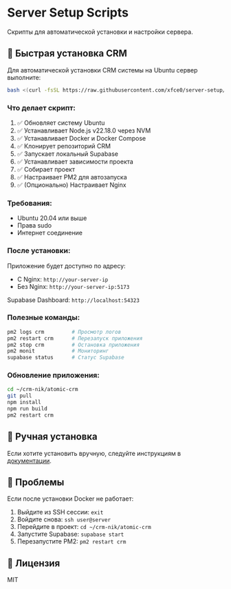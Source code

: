 # Server Setup Scripts

Скрипты для автоматической установки и настройки сервера.

## 🚀 Быстрая установка CRM

Для автоматической установки CRM системы на Ubuntu сервер выполните:

```bash
bash <(curl -fsSL https://raw.githubusercontent.com/xfce0/server-setup/main/web-install.sh)
```

### Что делает скрипт:

1. ✅ Обновляет систему Ubuntu
2. ✅ Устанавливает Node.js v22.18.0 через NVM
3. ✅ Устанавливает Docker и Docker Compose
4. ✅ Клонирует репозиторий CRM
5. ✅ Запускает локальный Supabase
6. ✅ Устанавливает зависимости проекта
7. ✅ Собирает проект
8. ✅ Настраивает PM2 для автозапуска
9. ✅ (Опционально) Настраивает Nginx

### Требования:

- Ubuntu 20.04 или выше
- Права sudo
- Интернет соединение

### После установки:

Приложение будет доступно по адресу:
- С Nginx: `http://your-server-ip`
- Без Nginx: `http://your-server-ip:5173`

Supabase Dashboard: `http://localhost:54323`

### Полезные команды:

```bash
pm2 logs crm         # Просмотр логов
pm2 restart crm      # Перезапуск приложения
pm2 stop crm         # Остановка приложения
pm2 monit            # Мониторинг
supabase status      # Статус Supabase
```

### Обновление приложения:

```bash
cd ~/crm-nik/atomic-crm
git pull
npm install
npm run build
pm2 restart crm
```

## 📝 Ручная установка

Если хотите установить вручную, следуйте инструкциям в [документации](https://github.com/xfce0/crm-nik).

## 🐛 Проблемы

Если после установки Docker не работает:

1. Выйдите из SSH сессии: `exit`
2. Войдите снова: `ssh user@server`
3. Перейдите в проект: `cd ~/crm-nik/atomic-crm`
4. Запустите Supabase: `supabase start`
5. Перезапустите PM2: `pm2 restart crm`

## 📄 Лицензия

MIT
